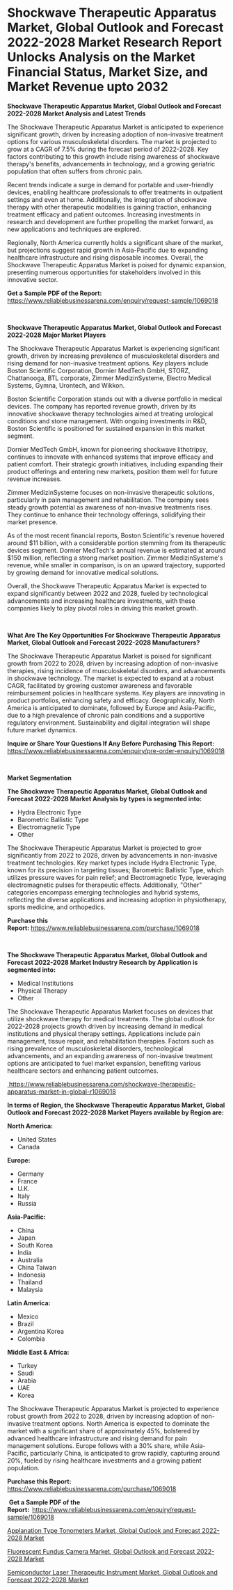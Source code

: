 <p><h1>Shockwave Therapeutic Apparatus Market, Global Outlook and Forecast 2022-2028 Market Research Report Unlocks Analysis on the Market Financial Status, Market Size, and Market Revenue upto 2032</h1></p><p><strong>Shockwave Therapeutic Apparatus Market, Global Outlook and Forecast 2022-2028 Market Analysis and Latest Trends</strong></p>
<p><p>The Shockwave Therapeutic Apparatus Market is anticipated to experience significant growth, driven by increasing adoption of non-invasive treatment options for various musculoskeletal disorders. The market is projected to grow at a CAGR of 7.5% during the forecast period of 2022-2028. Key factors contributing to this growth include rising awareness of shockwave therapy's benefits, advancements in technology, and a growing geriatric population that often suffers from chronic pain.</p><p>Recent trends indicate a surge in demand for portable and user-friendly devices, enabling healthcare professionals to offer treatments in outpatient settings and even at home. Additionally, the integration of shockwave therapy with other therapeutic modalities is gaining traction, enhancing treatment efficacy and patient outcomes. Increasing investments in research and development are further propelling the market forward, as new applications and techniques are explored.</p><p>Regionally, North America currently holds a significant share of the market, but projections suggest rapid growth in Asia-Pacific due to expanding healthcare infrastructure and rising disposable incomes. Overall, the Shockwave Therapeutic Apparatus Market is poised for dynamic expansion, presenting numerous opportunities for stakeholders involved in this innovative sector.</p></p>
<p><strong>Get a Sample PDF of the Report:&nbsp;</strong> <a href="https://www.reliablebusinessarena.com/enquiry/request-sample/1069018?utm_campaign=2195&utm_medium=2&utm_source=Github&utm_content=ia&utm_term=21032025&utm_id=shockwave-therapeutic-apparatus-market-global-outlook-and-forecast-2022-2028">https://www.reliablebusinessarena.com/enquiry/request-sample/1069018</a></p>
<p>&nbsp;</p>
<p><strong>Shockwave Therapeutic Apparatus Market, Global Outlook and Forecast 2022-2028 Major Market Players</strong></p>
<p><p>The Shockwave Therapeutic Apparatus Market is experiencing significant growth, driven by increasing prevalence of musculoskeletal disorders and rising demand for non-invasive treatment options. Key players include Boston Scientific Corporation, Dornier MedTech GmbH, STORZ, Chattanooga, BTL corporate, Zimmer MedizinSysteme, Electro Medical Systems, Gymna, Urontech, and Wikkon.</p><p>Boston Scientific Corporation stands out with a diverse portfolio in medical devices. The company has reported revenue growth, driven by its innovative shockwave therapy technologies aimed at treating urological conditions and stone management. With ongoing investments in R&D, Boston Scientific is positioned for sustained expansion in this market segment.</p><p>Dornier MedTech GmbH, known for pioneering shockwave lithotripsy, continues to innovate with enhanced systems that improve efficacy and patient comfort. Their strategic growth initiatives, including expanding their product offerings and entering new markets, position them well for future revenue increases.</p><p>Zimmer MedizinSysteme focuses on non-invasive therapeutic solutions, particularly in pain management and rehabilitation. The company sees steady growth potential as awareness of non-invasive treatments rises. They continue to enhance their technology offerings, solidifying their market presence.</p><p>As of the most recent financial reports, Boston Scientific's revenue hovered around $11 billion, with a considerable portion stemming from its therapeutic devices segment. Dornier MedTech's annual revenue is estimated at around $150 million, reflecting a strong market position. Zimmer MedizinSysteme's revenue, while smaller in comparison, is on an upward trajectory, supported by growing demand for innovative medical solutions.</p><p>Overall, the Shockwave Therapeutic Apparatus Market is expected to expand significantly between 2022 and 2028, fueled by technological advancements and increasing healthcare investments, with these companies likely to play pivotal roles in driving this market growth.</p></p>
<p>&nbsp;</p>
<p><strong>What Are The Key Opportunities For Shockwave Therapeutic Apparatus Market, Global Outlook and Forecast 2022-2028 Manufacturers?</strong></p>
<p><p>The Shockwave Therapeutic Apparatus Market is poised for significant growth from 2022 to 2028, driven by increasing adoption of non-invasive therapies, rising incidence of musculoskeletal disorders, and advancements in shockwave technology. The market is expected to expand at a robust CAGR, facilitated by growing customer awareness and favorable reimbursement policies in healthcare systems. Key players are innovating in product portfolios, enhancing safety and efficacy. Geographically, North America is anticipated to dominate, followed by Europe and Asia-Pacific, due to a high prevalence of chronic pain conditions and a supportive regulatory environment. Sustainability and digital integration will shape future market dynamics.</p></p>
<p><strong>Inquire or Share Your Questions If Any Before Purchasing This Report:</strong> <a href="https://www.reliablebusinessarena.com/enquiry/pre-order-enquiry/1069018?utm_campaign=2195&utm_medium=2&utm_source=Github&utm_content=ia&utm_term=21032025&utm_id=shockwave-therapeutic-apparatus-market-global-outlook-and-forecast-2022-2028">https://www.reliablebusinessarena.com/enquiry/pre-order-enquiry/1069018</a></p>
<p>&nbsp;</p>
<p><strong>Market Segmentation</strong></p>
<p><strong>The Shockwave Therapeutic Apparatus Market, Global Outlook and Forecast 2022-2028 Market Analysis by types is segmented into:</strong></p>
<p><ul><li>Hydra Electronic Type</li><li>Barometric Ballistic Type</li><li>Electromagnetic Type</li><li>Other</li></ul></p>
<p><p>The Shockwave Therapeutic Apparatus Market is projected to grow significantly from 2022 to 2028, driven by advancements in non-invasive treatment technologies. Key market types include Hydra Electronic Type, known for its precision in targeting tissues; Barometric Ballistic Type, which utilizes pressure waves for pain relief; and Electromagnetic Type, leveraging electromagnetic pulses for therapeutic effects. Additionally, "Other" categories encompass emerging technologies and hybrid systems, reflecting the diverse applications and increasing adoption in physiotherapy, sports medicine, and orthopedics.</p></p>
<p><strong>Purchase this Report:&nbsp;</strong><a href="https://www.reliablebusinessarena.com/purchase/1069018?utm_campaign=2195&utm_medium=2&utm_source=Github&utm_content=ia&utm_term=21032025&utm_id=shockwave-therapeutic-apparatus-market-global-outlook-and-forecast-2022-2028">https://www.reliablebusinessarena.com/purchase/1069018</a></p>
<p>&nbsp;</p>
<p><strong>The Shockwave Therapeutic Apparatus Market, Global Outlook and Forecast 2022-2028 Market Industry Research by Application is segmented into:</strong></p>
<p><ul><li>Medical Institutions</li><li>Physical Therapy</li><li>Other</li></ul></p>
<p><p>The Shockwave Therapeutic Apparatus Market focuses on devices that utilize shockwave therapy for medical treatments. The global outlook for 2022-2028 projects growth driven by increasing demand in medical institutions and physical therapy settings. Applications include pain management, tissue repair, and rehabilitation therapies. Factors such as rising prevalence of musculoskeletal disorders, technological advancements, and an expanding awareness of non-invasive treatment options are anticipated to fuel market expansion, benefiting various healthcare sectors and enhancing patient outcomes.</p></p>
<p><a href="https://www.reliablebusinessarena.com/shockwave-therapeutic-apparatus-market-in-global-r1069018?utm_campaign=2195&utm_medium=2&utm_source=Github&utm_content=ia&utm_term=21032025&utm_id=shockwave-therapeutic-apparatus-market-global-outlook-and-forecast-2022-2028">&nbsp;https://www.reliablebusinessarena.com/shockwave-therapeutic-apparatus-market-in-global-r1069018</a></p>
<p><strong>In terms of Region, the Shockwave Therapeutic Apparatus Market, Global Outlook and Forecast 2022-2028 Market Players available by Region are:</strong></p>
<p>
    <p> <strong> North America: </strong>
        <ul>
            <li>United States</li>
            <li>Canada</li>
        </ul>
        </p> 
    <p> <strong> Europe: </strong>
        <ul>
            <li>Germany</li>
            <li>France</li>
            <li>U.K.</li>
            <li>Italy</li>
            <li>Russia</li>
        </ul>
        </p> 
    <p> <strong> Asia-Pacific: </strong>
        <ul>
            <li>China</li>
            <li>Japan</li>
            <li>South Korea</li>
            <li>India</li>
            <li>Australia</li>
            <li>China Taiwan</li>
            <li>Indonesia</li>
            <li>Thailand</li>
            <li>Malaysia</li>
        </ul>
        </p> 
    <p> <strong> Latin America: </strong>
        <ul>
            <li>Mexico</li>
            <li>Brazil</li>
            <li>Argentina Korea</li>
            <li>Colombia</li>
        </ul>
        </p> 
    <p> <strong> Middle East & Africa: </strong>
        <ul>
            <li>Turkey</li>
            <li>Saudi</li>
            <li>Arabia</li>
            <li>UAE</li>
            <li>Korea</li>
        </ul>
    </p>
    </p>
<p><p>The Shockwave Therapeutic Apparatus Market is projected to experience robust growth from 2022 to 2028, driven by increasing adoption of non-invasive treatment options. North America is expected to dominate the market with a significant share of approximately 45%, bolstered by advanced healthcare infrastructure and rising demand for pain management solutions. Europe follows with a 30% share, while Asia-Pacific, particularly China, is anticipated to grow rapidly, capturing around 20%, fueled by rising healthcare investments and a growing patient population.</p></p>
<p><strong>Purchase this Report: </strong><a href="https://www.reliablebusinessarena.com/purchase/1069018?utm_campaign=2195&utm_medium=2&utm_source=Github&utm_content=ia&utm_term=21032025&utm_id=shockwave-therapeutic-apparatus-market-global-outlook-and-forecast-2022-2028">https://www.reliablebusinessarena.com/purchase/1069018</a></p>
<p>&nbsp;<strong>Get a Sample PDF of the Report:&nbsp;&nbsp;</strong><a href="https://www.reliablebusinessarena.com/enquiry/request-sample/1069018?utm_campaign=2195&utm_medium=2&utm_source=Github&utm_content=ia&utm_term=21032025&utm_id=shockwave-therapeutic-apparatus-market-global-outlook-and-forecast-2022-2028">https://www.reliablebusinessarena.com/enquiry/request-sample/1069018</a></p>
<p><strong></strong></p>
<p><p><a href="https://github.com/ChiragRP21/Market-Research-Report-List-7/blob/main/applanation-type-tonometers-market-global-outlook-and-forecast-2022-2028-market.md?utm_campaign=2195&utm_medium=2&utm_source=Github&utm_content=ia&utm_term=21032025&utm_id=shockwave-therapeutic-apparatus-market-global-outlook-and-forecast-2022-2028">Applanation Type Tonometers Market, Global Outlook and Forecast 2022-2028 Market</a></p><p><a href="https://github.com/zahrigayda1h/Market-Research-Report-List-1/blob/main/fluorescent-fundus-camera-market-global-outlook-and-forecast-2022-2028-market.md?utm_campaign=2195&utm_medium=2&utm_source=Github&utm_content=ia&utm_term=21032025&utm_id=shockwave-therapeutic-apparatus-market-global-outlook-and-forecast-2022-2028">Fluorescent Fundus Camera Market, Global Outlook and Forecast 2022-2028 Market</a></p><p><a href="https://github.com/fettycahow90/Market-Research-Report-List-1/blob/main/semiconductor-laser-therapeutic-instrument-market-global-outlook-and-forecast-2022-2028-market.md?utm_campaign=2195&utm_medium=2&utm_source=Github&utm_content=ia&utm_term=21032025&utm_id=shockwave-therapeutic-apparatus-market-global-outlook-and-forecast-2022-2028">Semiconductor Laser Therapeutic Instrument Market, Global Outlook and Forecast 2022-2028 Market</a></p></p>
